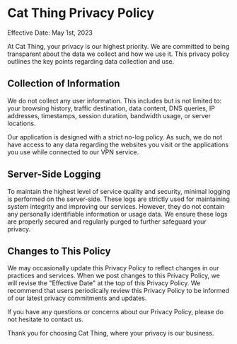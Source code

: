 # Cat Thing Privacy Policy

Effective Date: May 1st, 2023

At Cat Thing, your privacy is our highest priority. We are committed to being transparent about the data we collect and how we use it. This privacy policy outlines the key points regarding data collection and use.

## Collection of Information

We do not collect any user information. This includes but is not limited to: your browsing history, traffic destination, data content, DNS queries, IP addresses, timestamps, session duration, bandwidth usage, or server locations.

Our application is designed with a strict no-log policy. As such, we do not have access to any data regarding the websites you visit or the applications you use while connected to our VPN service.

## Server-Side Logging

To maintain the highest level of service quality and security, minimal logging is performed on the server-side. These logs are strictly used for maintaining system integrity and improving our services. However, they do not contain any personally identifiable information or usage data. We ensure these logs are properly secured and regularly purged to further safeguard your privacy.

## Changes to This Policy

We may occasionally update this Privacy Policy to reflect changes in our practices and services. When we post changes to this Privacy Policy, we will revise the "Effective Date" at the top of this Privacy Policy. We recommend that users periodically review this Privacy Policy to be informed of our latest privacy commitments and updates.

If you have any questions or concerns about our Privacy Policy, please do not hesitate to contact us.

Thank you for choosing Cat Thing, where your privacy is our business.
